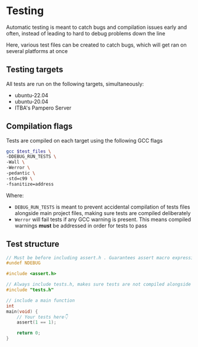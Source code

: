 # Testing

Automatic testing is meant to catch bugs and compilation issues early and often, instead of leading to hard to debug problems down the line

Here, various test files can be created to catch bugs, which will get ran on several platforms at once

## Testing targets
All tests are run on the following targets, simultaneously:

- ubuntu-22.04
- ubuntu-20.04
- ITBA's Pampero Server

## Compilation flags
Tests are compiled on each target using the following GCC flags

```sh
gcc $test_files \
-DDEBUG_RUN_TESTS \
-Wall \
-Werror \
-pedantic \
-std=c99 \
-fsanitize=address
```

Where:
- `DEBUG_RUN_TESTS` is meant to prevent accidental compilation of tests files alongside main project files, making sure tests are compiled deliberately
- `Werror` will fail tests if any GCC warning is present. This means compiled warnings **must** be addressed in order for tests to pass

## Test structure

```c
// Must be before including assert.h . Guarantees assert macro expressions always work correctly
#undef NDEBUG

#include <assert.h>

// Always include tests.h, makes sure tests are not compiled alongside regular code accidentally
#include "tests.h"

// include a main function
int
main(void) {
    // Your tests here👇
    assert(1 == 1);

    return 0;
}
```